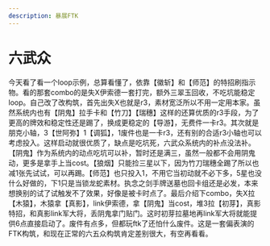 ```yaml
---
description: 暴展FTK
---
```


# 六武众

今天看了看一个loop示例，总算看懂了，依靠【徽斩】和【师范】的特招刷指示物。看的那套combo的是失X伊索德一套打完，额外三翠玉回收，不吃坑能稳定loop。自己改了改构筑，首先出失X也就是r3，素材宽泛所以不用一定用本家。虽然系统内也有【阴鬼】拉手卡和【竹刀】【瑞穗】这样的还算优质的r3手段，为了更高的牌效和稳定性还是踢了，换成更稳定的【导游】，无费件一卡r3。其次就是朋克小轴，3【世阿弥】1【调狐】，1废件也是一卡r3，还有别的合适r3小轴也可以考虑投入。这样启动就很优质了，缺点是吃坑死，六武众系统内的补点没法补。【阴鬼】作为系统内的动点吃坑可以补，暂时还是满三，虽然一般都不会用阴鬼动，更多是拿手上当cost。【狼烟】只能捡三星以下，因为竹刀瑞穗全踢了所以也减1张先试试，可以再踢。【师范】也只投入1，不用它当初动就不必下多，5星也没什么好做的，下1只是当锁龙蛇素材。执念之剑手牌送墓也回卡组还是必发，本来想换别的试了试触发不了效果，好像是被卡时点了。最后介绍下combo，失X拉【木猿】，木猿拿【真影】，link伊索德，拿【阴鬼】当cost，堆3拉【初芽】，真影特招，和真影link军大将，丢阴鬼拿门贴门。这时初芽拉墓地再link军大将就能提供6点直接启动了。废件有点多，但都玩ftk了还怕什么废件。这是一套偏表演的FTK构筑，和现在正常的六五众构筑肯定差别很大，有空再看看。
